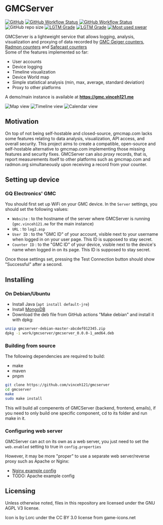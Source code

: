 # GMCServer
[![GitHub](https://img.shields.io/github/license/vinceh121/gmcserver?color=green&style=for-the-badge)](https://github.com/vinceh121/gmcserver/blob/master/LICENSE)
[![GitHub Workflow Status](https://img.shields.io/github/workflow/status/vinceh121/gmcserver/Java%20CI%20with%20Maven?label=Backend%20build&style=for-the-badge)](https://github.com/vinceh121/gmcserver/actions?query=workflow%3A%22Java+CI+with+Maven%22)
[![GitHub Workflow Status](https://img.shields.io/github/workflow/status/vinceh121/gmcserver/Web%20Build?label=Frontend%20build&style=for-the-badge)](https://github.com/vinceh121/gmcserver/actions?query=workflow%3A%22Web+Build%22)
![GitHub repo size](https://img.shields.io/github/repo-size/vinceh121/gmcserver?color=yellowgreen&style=for-the-badge)
[![LGTM Grade](https://img.shields.io/lgtm/grade/java/github/vinceh121/gmcserver?style=for-the-badge)](https://lgtm.com/projects/g/vinceh121/gmcserver/)
[![LGTM Grade](https://img.shields.io/lgtm/grade/javascript/github/vinceh121/gmcserver?style=for-the-badge)](https://lgtm.com/projects/g/vinceh121/gmcserver/)
[![Most used swear](https://img.shields.io/badge/dynamic/json?color=yellow&label=Most%20used%20swear&query=%24.mostUsed.word&url=https%3A%2F%2Fswear.vinceh121.me%2Fcount.json%3Furi%3Dhttps%3A%2F%2Fgithub.com%2Fvinceh121%2Fgmcserver&style=for-the-badge)](https://github.com/vinceh121/git-swears)

GMCServer is a lightweight service that allows logging, analysis, visualization and proxying of data recorded by [GMC Geiger counters](https://www.amazon.com/GQ-Radiation-Detector-Recorder-equipment/dp/B00ROHGWIQ), [Radmon counters](https://radmon.org) and [Safecast counters](https://safecast.org/devices/bgeigie-nano/)
<br> Some of the features implemented so far:
 - User accounts
 - Device logging
 - Timeline visualization
 - Device World map
 - Simple statistical analysis (min, max, average, standard deviation)
 - Proxy to other platforms

A demo/main instance is available at **https://gmc.vinceh121.me**

![Map view](https://i.vinceh121.me/Azh698yB.png)
![Timeline view](https://i.vinceh121.me/BV7wt5Dm.png)
![Calendar view](https://i.vinceh121.me/H1mENyIi.png)

## Motivation
On top of not being self-hostable and closed-source, gmcmap.com lacks some features relating to data analysis, visualization, API access, and overall security. This project aims to create a compatible, open-source and self-hostable alternative to gmcmap.com implementing those missing features and security fixes.
GMCServer can also *proxy* records, that is, report measurements itself to other platforms such as gmcmap.com and radmon.org simultaneously upon receiving a record from your counter.

## Setting up device
### GQ Electronics' GMC
You should first set up WiFi on your GMC device. In the `Server` settings, you should set the following values:
 - `Website` : to the hostname of the server where GMCServer is running (`gmc.vinceh121.me` for the main instance)
 - `URL` : to `log2.asp`
 - `User ID` : to the "GMC ID" of your account, visible next to your username when logged in on your user page. This ID is supposed to stay secret.
 - `Counter ID` : to the "GMC ID" of your device, visible next to the device's name when logged in on its page. This ID is supposed to stay secret.

Once those settings set, pressing the Test Connection button should show "Successful" after a second.


## Installing

### On Debian/Ubuntu
 - Install Java (`apt install default-jre`)
 - Install [MongoDB](https://docs.mongodb.com/manual/tutorial/install-mongodb-on-debian/)
 - Download the deb file from GitHub actions "Make debian" and install it with dpkg:
```sh
unzip gmcserver-debian-master-abcdef012345.zip
dpkg -i work/gmcserver/gmcserver_0.0.0-1_amd64.deb
```

### Building from source
The following dependencies are required to build:
 - make
 - maven
 - pnpm

```sh
git clone https://github.com/vinceh121/gmcserver
cd gmcserver
make
sudo make install
```
This will build all compenents of GMCServer (backend, frontend, emails), if you need to only build one specific component, cd to its folder and run make in it.
### Configuring web server
GMCServer can act on its own as a web server, you just need to set the `web.enabled` setting to true in `config.properties`

However, it may be more "proper" to use a separate web server/reverse proxy such as Apache or Nginx:
 - [Nginx example config](https://github.com/vinceh121/gmcserver/blob/master/nginx.example.conf)
 - TODO: Apache example config

## Licensing
Unless otherwise noted, files in this repository are licensed under the GNU AGPL V3 license.

Icon is by Lorc under the CC BY 3.0 license from game-icons.net

